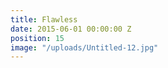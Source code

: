 ```yaml
---
title: Flawless
date: 2015-06-01 00:00:00 Z
position: 15
image: "/uploads/Untitled-12.jpg"
---
```


